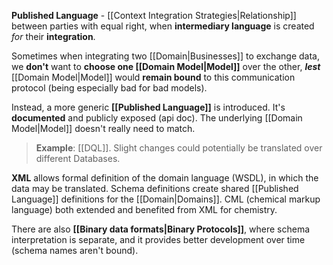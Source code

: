**Published Language** - [[Context Integration Strategies|Relationship]] between parties with equal right, when **intermediary language** is created *for* their **integration**.

Sometimes when integrating two [[Domain|Businesses]] to exchange data, 
we **don't** want to **choose one [[Domain Model|Model]]** over the other, 
***lest*** [[Domain Model|Model]] would **remain bound** to this communication protocol (being especially bad for bad models).

Instead, a more generic **[[Published Language]]** is introduced.
It's **documented** and publicly exposed (api doc). 
The underlying [[Domain Model|Model]] doesn't really need to match.

>**Example**: [[DQL]]. 
>Slight changes could potentially be translated over different Databases.

**XML** allows formal definition of the domain language (WSDL), in which the data may be translated. Schema definitions create shared [[Published Language]] definitions for the [[Domain|Domains]]. 
CML (chemical markup language) both extended and benefited from XML for chemistry.

There are also **[[Binary data formats|Binary Protocols]]**, where schema interpretation is separate, and it provides better development over time (schema names aren't bound).